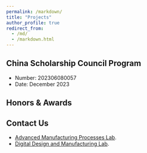 ```yaml
---
permalink: /markdown/
title: "Projects"
author_profile: true
redirect_from: 
  - /md/
  - /markdown.html
---
```


## China Scholarship Council Program

* Number: 202306080057
* Date: December 2023

## Honors & Awards


## Contact Us
* [Advanced Manufacturing Processes Lab](https://amp.mech.ubc.ca/).
* [Digital Design and Manufacturing Lab](http://faculty.neu.edu.cn/zhulida/).

